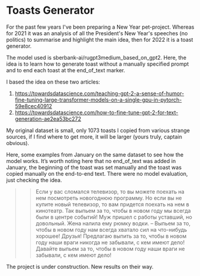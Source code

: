 # Toasts Generator

For the past few years I've been preparing a New Year pet-project. Whereas for 2021 it was an analysis of all the President's New Year's speeches (no politics) to summarise and highlight the main idea, then for 2022 it is a toast generator.

The model used is sberbank-ai/rugpt3medium_based_on_gpt2. Here, the idea is to learn how to generate toast without a manually specified prompt and to end each toast at the end_of_text marker. 

I based the idea on these two articles:
1. https://towardsdatascience.com/teaching-gpt-2-a-sense-of-humor-fine-tuning-large-transformer-models-on-a-single-gpu-in-pytorch-59e8cec40912
2. https://towardsdatascience.com/how-to-fine-tune-gpt-2-for-text-generation-ae2ea53bc272

My original dataset is small, only 1073 toasts I copied from various strange sources, if I find where to get more, it will be larger (yours truly, captain obvious).

Here, some examples from January on the same dataset to see how the model works. It’s worth noting here that no end_of_text was added in January, the beginning of the toast was set manually and the toast was copied manually on the end-to-end text. There were no model evaluation, just checking the idea.

>> Если у вас сломался телевизор, то вы можете поехать на нем посмотреть новогоднюю программу. Но если вы не купите новый телевизор, то вам придется поехать на нем в кинотеатр. Так выпьем за то, чтобы в новом году мы всегда были в центре событий!
>> Муж пришел с работы уставший, но довольный. Жена налила ему рюмку водки. – Выпьем за то, чтобы в новом году нам всегда хватало сил на что-нибудь хорошее!
>> Друзья! Предлагаю выпить за то, чтобы в новом году наши враги никогда не забывали, с кем имеют дело! Давайте выпьем за то, чтобы в новом году наши враги не забывали, с кем имеют дело!

The project is under construction. New results on their way.
